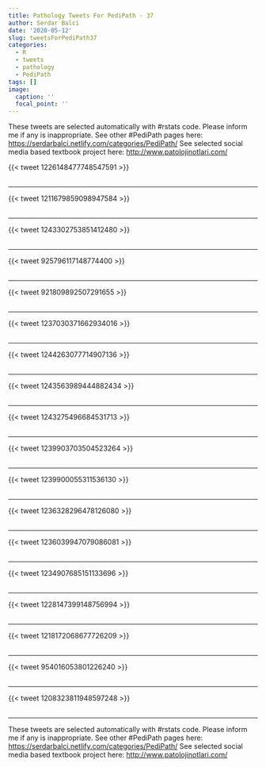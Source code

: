 ```yaml
---
title: Pathology Tweets For PediPath - 37
author: Serdar Balci
date: '2020-05-12'
slug: tweetsForPediPath37
categories:
  - R
  - tweets
  - pathology
  - PediPath
tags: []
image:
  caption: ''
  focal_point: ''
---
```



These tweets are selected automatically with #rstats code. Please inform me if any is inappropriate.
See other #PediPath pages here: https://serdarbalci.netlify.com/categories/PediPath/ 
See selected social media based textbook project here: http://www.patolojinotlari.com/

{{< tweet 1226148477748547591 >}}
<br>
<br>
<hr>
{{< tweet 1211679859098947584 >}}
<br>
<br>
<hr>
{{< tweet 1243302753851412480 >}}
<br>
<br>
<hr>
{{< tweet 925796117148774400 >}}
<br>
<br>
<hr>
{{< tweet 921809892507291655 >}}
<br>
<br>
<hr>
{{< tweet 1237030371662934016 >}}
<br>
<br>
<hr>
{{< tweet 1244263077714907136 >}}
<br>
<br>
<hr>
{{< tweet 1243563989444882434 >}}
<br>
<br>
<hr>
{{< tweet 1243275496684531713 >}}
<br>
<br>
<hr>
{{< tweet 1239903703504523264 >}}
<br>
<br>
<hr>
{{< tweet 1239900055311536130 >}}
<br>
<br>
<hr>
{{< tweet 1236328296478126080 >}}
<br>
<br>
<hr>
{{< tweet 1236039947079086081 >}}
<br>
<br>
<hr>
{{< tweet 1234907685151133696 >}}
<br>
<br>
<hr>
{{< tweet 1228147399148756994 >}}
<br>
<br>
<hr>
{{< tweet 1218172068677726209 >}}
<br>
<br>
<hr>
{{< tweet 954016053801226240 >}}
<br>
<br>
<hr>
{{< tweet 1208323811948597248 >}}
<br>
<br>
<hr>


These tweets are selected automatically with #rstats code. Please inform me if any is inappropriate.
See other #PediPath pages here: https://serdarbalci.netlify.com/categories/PediPath/ 
See selected social media based textbook project here: http://www.patolojinotlari.com/
